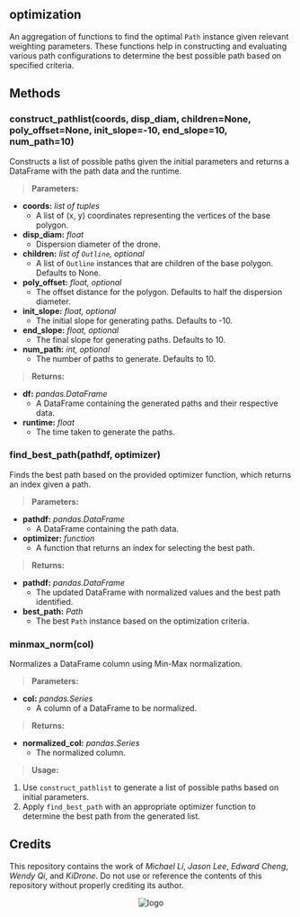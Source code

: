 ## optimization
An aggregation of functions to find the optimal `Path` instance given relevant weighting parameters. These functions help in constructing and evaluating various path configurations to determine the best possible path based on specified criteria.

## Methods

### construct_pathlist(coords, disp_diam, children=None, poly_offset=None, init_slope=-10, end_slope=10, num_path=10)
Constructs a list of possible paths given the initial parameters and returns a DataFrame with the path data and the runtime.

> **Parameters:**
* **coords:** *list of tuples*
  * A list of (x, y) coordinates representing the vertices of the base polygon.
* **disp_diam:** *float*
  * Dispersion diameter of the drone.
* **children:** *list of `Outline`, optional*
  * A list of `Outline` instances that are children of the base polygon. Defaults to None.
* **poly_offset:** *float, optional*
  * The offset distance for the polygon. Defaults to half the dispersion diameter.
* **init_slope:** *float, optional*
  * The initial slope for generating paths. Defaults to -10.
* **end_slope:** *float, optional*
  * The final slope for generating paths. Defaults to 10.
* **num_path:** *int, optional*
  * The number of paths to generate. Defaults to 10.

> **Returns:**
* **df:** *pandas.DataFrame*
  * A DataFrame containing the generated paths and their respective data.
* **runtime:** *float*
  * The time taken to generate the paths.

### find_best_path(pathdf, optimizer)
Finds the best path based on the provided optimizer function, which returns an index given a path.

> **Parameters:**
* **pathdf:** *pandas.DataFrame*
  * A DataFrame containing the path data.
* **optimizer:** *function*
  * A function that returns an index for selecting the best path.

> **Returns:**
* **pathdf:** *pandas.DataFrame*
  * The updated DataFrame with normalized values and the best path identified.
* **best_path:** *Path*
  * The best `Path` instance based on the optimization criteria.

### minmax_norm(col)
Normalizes a DataFrame column using Min-Max normalization.

> **Parameters:**
* **col:** *pandas.Series*
  * A column of a DataFrame to be normalized.

> **Returns:**
* **normalized_col:** *pandas.Series*
  * The normalized column.

> **Usage:**
1. Use `construct_pathlist` to generate a list of possible paths based on initial parameters.
2. Apply `find_best_path` with an appropriate optimizer function to determine the best path from the generated list.

## Credits
This repository contains the work of *Michael Li*, *Jason Lee*, *Edward Cheng*, *Wendy Qi*, and *KiDrone*. Do not use or reference the contents of this repository without properly crediting its author.

<div align="center">
  <img src="https://github.com/user-attachments/assets/b0b72a19-e0f9-402d-aab6-2a135cb50f2f" alt="logo">
</div>
